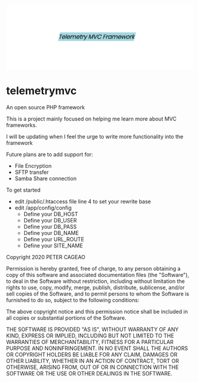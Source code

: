 ![](https://github.com/petardfoozer/telemetrymvc/blob/master/public/images/telemetry.PNG)



# telemetrymvc
An open source PHP framework

This is a project mainly focused on helping me learn more about MVC frameworks. 

I will be updating when I feel the urge to write more functionality into the framework

Future plans are to add support for:

- File Encryption
- SFTP transfer
- Samba Share connection

To get started
 - edit /public/.htaccess file line 4 to set your rewrite base
 - edit /app/config/config
    - Define your DB_HOST
    - Define your DB_USER
    - Define your DB_PASS
    - Define your DB_NAME
    - Define your URL_ROUTE
    - Define your SITE_NAME


Copyright 2020 PETER CAGEAO

Permission is hereby granted, free of charge, to any person obtaining a copy of this software and associated documentation files (the "Software"), to deal in the Software without restriction, including without limitation the rights to use, copy, modify, merge, publish, distribute, sublicense, and/or sell copies of the Software, and to permit persons to whom the Software is furnished to do so, subject to the following conditions:

The above copyright notice and this permission notice shall be included in all copies or substantial portions of the Software.

THE SOFTWARE IS PROVIDED "AS IS", WITHOUT WARRANTY OF ANY KIND, EXPRESS OR IMPLIED, INCLUDING BUT NOT LIMITED TO THE WARRANTIES OF MERCHANTABILITY, FITNESS FOR A PARTICULAR PURPOSE AND NONINFRINGEMENT. IN NO EVENT SHALL THE AUTHORS OR COPYRIGHT HOLDERS BE LIABLE FOR ANY CLAIM, DAMAGES OR OTHER LIABILITY, WHETHER IN AN ACTION OF CONTRACT, TORT OR OTHERWISE, ARISING FROM, OUT OF OR IN CONNECTION WITH THE SOFTWARE OR THE USE OR OTHER DEALINGS IN THE SOFTWARE.




